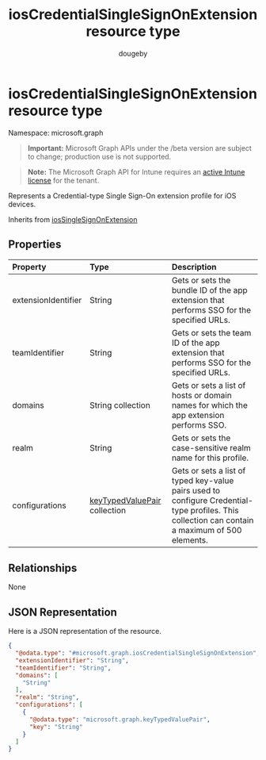 ﻿---
title: "iosCredentialSingleSignOnExtension resource type"
description: "Represents a Credential-type Single Sign-On extension profile for iOS devices."
author: "dougeby"
localization_priority: Normal
ms.prod: "intune"
doc_type: resourcePageType
---

# iosCredentialSingleSignOnExtension resource type

Namespace: microsoft.graph

> **Important:** Microsoft Graph APIs under the /beta version are subject to change; production use is not supported.

> **Note:** The Microsoft Graph API for Intune requires an [active Intune license](https://go.microsoft.com/fwlink/?linkid=839381) for the tenant.

Represents a Credential-type Single Sign-On extension profile for iOS devices.

Inherits from [iosSingleSignOnExtension](../resources/intune-deviceconfig-iossinglesignonextension.md)

## Properties

| Property            | Type                                                                                  | Description                                                                                                                                     |
| :------------------ | :------------------------------------------------------------------------------------ | :---------------------------------------------------------------------------------------------------------------------------------------------- |
| extensionIdentifier | String                                                                                | Gets or sets the bundle ID of the app extension that performs SSO for the specified URLs.                                                       |
| teamIdentifier      | String                                                                                | Gets or sets the team ID of the app extension that performs SSO for the specified URLs.                                                         |
| domains             | String collection                                                                     | Gets or sets a list of hosts or domain names for which the app extension performs SSO.                                                          |
| realm               | String                                                                                | Gets or sets the case-sensitive realm name for this profile.                                                                                    |
| configurations      | [keyTypedValuePair](../resources/intune-deviceconfig-keytypedvaluepair.md) collection | Gets or sets a list of typed key-value pairs used to configure Credential-type profiles. This collection can contain a maximum of 500 elements. |

## Relationships

None

## JSON Representation

Here is a JSON representation of the resource.

<!-- {
  "blockType": "resource",
  "@odata.type": "microsoft.graph.iosCredentialSingleSignOnExtension"
}
-->

```json
{
  "@odata.type": "#microsoft.graph.iosCredentialSingleSignOnExtension",
  "extensionIdentifier": "String",
  "teamIdentifier": "String",
  "domains": [
    "String"
  ],
  "realm": "String",
  "configurations": [
    {
      "@odata.type": "microsoft.graph.keyTypedValuePair",
      "key": "String"
    }
  ]
}
```
